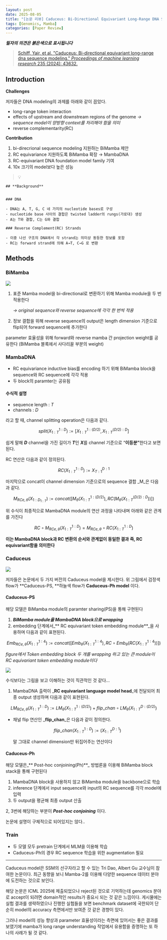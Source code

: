 ```yaml
---
layout: post
date: 2025-08-05
title: "[논문 리뷰] Caduceus: Bi-Directional Equivariant Long-Range DNA Sequence Modeling"
tags: [Genomics, Mamba]
categories: [Paper Review]
---
```


<span class="notion-red">_**필자의 의견은 붉은색으로 표시됩니다**_</span>


> [Schiff, Yair, et al. "Caduceus: Bi-directional equivariant long-range dna sequence modeling." ](https://pmc.ncbi.nlm.nih.gov/articles/PMC12189541/)[_Proceedings of machine learning research_](https://pmc.ncbi.nlm.nih.gov/articles/PMC12189541/)[ 235 (2024): 43632.](https://pmc.ncbi.nlm.nih.gov/articles/PMC12189541/)



## Introduction


**Challenges**


저자들은 DNA modeling의 과제를 아래와 같이 꼽았다.

- long-range token interaction
- effects of upstream and downstream regions of the genome 
_→ sequence model이 양방향 context를 처리해야 함을 의미_
- reverse complementarity(RC)

**Contribution**

1. bi-direcrional sequence modeling 지원하는 BiMamba 제안
1. RC equivariance 지원하도록 BiMamba 확장 → MambaDNA
1. RC-equivariant DNA foundation model family 기여
1. 10x 크기의 model보다 높은 성능

> 💡 


	## **Background**


	### DNA

	- DNA는 A, T, G, C 네 가지의 nucleotide bases로 구성
	- nucleotide base 사이의 결합은 twisted ladder의 rungs(가로대) 생성
	- A는 T와 결합, C는 G와 결합

	### Reverse Complement(RC) Strands

	- 이중 나선 구조의 DNA에서 각 strand는 의미상 동등한 정보를 포함
	- RC는 forward strand에 의해 A→T, C→G 로 변환


## Methods



### BiMamba


![](https://prod-files-secure.s3.us-west-2.amazonaws.com/542b861c-36a8-4051-84e5-8804b6728dba/2c247d59-7815-4980-99f0-8f0d21f445a7/image.png?X-Amz-Algorithm=AWS4-HMAC-SHA256&X-Amz-Content-Sha256=UNSIGNED-PAYLOAD&X-Amz-Credential=ASIAZI2LB466X4IUO7MV%2F20250928%2Fus-west-2%2Fs3%2Faws4_request&X-Amz-Date=20250928T180113Z&X-Amz-Expires=3600&X-Amz-Security-Token=IQoJb3JpZ2luX2VjEDkaCXVzLXdlc3QtMiJHMEUCIAPtsVHCZeX%2Fti6ClNzEgzt4IPo%2F85FZiqPKNWQhlpgeAiEAoIiNeY3oekHf7y33rI5MerDtpF8OFN2RcbH2aja6soUqiAQIwv%2F%2F%2F%2F%2F%2F%2F%2F%2F%2FARAAGgw2Mzc0MjMxODM4MDUiDICIDHmwVgLqyFzw4ircAz4%2FRmCZEIuAdQBz7B6kRBuqQjsrQPnI5PpjEtZv0mN%2B47tHoMqoqoOBSdWouU39hiwdzE2sEaz7U1uxL4lixxdg97WsOpdVTyV3oK6noSstm%2BIeX05w2OWSqk7nipq4JVlVZND%2B2KKRvPCdzzF0uaE%2BSlC34wsrMreBm3K3WhGhgkxOPpjpiplUl8jT55XODF7WScQFp0T%2BLh87FNqeMIY4NVd0oSqiIdjOB%2Bt3JidFfIRggt7ib%2BKHXk9Kp909BQIEKOwoE%2BgPQWSbRI2yF0tOSPX0%2BpDysbpy38t77ZzsA9EebSkWBQeEVKvLp6mZitl2vAe5JNG%2FRjd5drIMKUou5DKSAGcsGH3BeNbvYssPhpg2yTVFVWxBXoPtP4vOK%2BRjumDxc4J5eaTwQKUEJKK7n8ZYbBwtx7o3KH57kd1hPpjMvsC0E4F0%2FhURWNr%2BDeT%2FD7Gh109dlO9tsA0FrFYkBgxyQ71BX49u1044qvs04CoWaKWqBqlOAxVNWciSfsujcJ8d%2BCBBXZjMcfIJvyBrO1%2BJpnto25telpcbnFjxw29Pond025iEi5wqN4HPrWxyI%2BmJdKca1kzHFfV6sP4o326rMlN8NDJGSIkyvFaLfo630slfNXmZaCNJMK7X5cYGOqUB%2FTkAn393sDQXJ4VR4KZCK5imqcpuXZuOJmG315vZ3%2BtWJQiwsJRm5xdRouChM57LNRzCC8%2BqPtT36DvCi%2FF31zwsKsXSsILyZhQx8NS7E86boq3gyIQukqmTSy%2FgPVbrY62ZCdOejy%2FxskPL8pLx6gUb9IUWVleLDMOngkSGK2C7x8kimExQTOQy1UajZLKEi%2FMjrjU9lwnK4yowDqtmWmL7GQpC&X-Amz-Signature=5cf00a24936e450c9cd24ad14ca563ad08cb85f0e7c8044b32136c498f183914&X-Amz-SignedHeaders=host&x-amz-checksum-mode=ENABLED&x-id=GetObject)

1. 표준 Mamba model을 bi-directional로 변환하기 위해 Mamba module을 두 번 적용한다

	_→ original sequence와 reverse sequence에 각각 한 번씩 적용_

1. 정보 결합을 위해 reverse sequence의 output은 length dimension 기준으로 flip되어 forward sequence에 추가한다

parameter 효율성을 위해 forward와 reverse mamba 간 projection weight를 공유한다 (BiMamba 블록에서 사다리꼴 부분의 weight)



### MambaDNA

- RC equivariance inductive bias를 encoding 하기 위해 BiMamba block을 sequence와 RC sequence에 각각 적용
- 두 block의 paramter는 공유됨


#### 수식적 설명

- sequence length : _T_
- channels : _D_

라고 할 때,  channel splitting operation은 다음과 같다.


$$
split(X^{1:D}_{1:T}):=[X^{1:(D/2)}_{1:T},X^{(D/2):D}_{1:T}]
$$


<span class="notion-red">쉽게 말해 </span><span class="notion-red">_**D**_</span><span class="notion-red"> channel을 가진 길이가 </span><span class="notion-red">_**T**_</span><span class="notion-red">인 </span><span class="notion-red">_**X**_</span><span class="notion-red">를 channel 기준으로 “</span><span class="notion-red">**이등분”**</span><span class="notion-red">한다고 보면 된다.</span>


RC 연산은 다음과 같이 정의된다.


$$
RC(X^{1:D}_{1:T}):=X^{D:1}_{T:1}
$$


마지막으로 concat이 channel dimension 기준으로의 sequence 결합 _M_은 다음과 같다.


$$
M_{RCe,\theta}(X_{1:D_{1:T}}):=concat([M_{\theta}(X^{1:(D/2)}_{1:T}),RC(M_{\theta}(X^{(D/2):D}_{1:T}))])
$$


위 수식이 최종적으로 MambaDNA module의 연산 과정을 나타내며 아래와 같은 관계를 가진다


$$
RC\circ M_{RCe,\theta}(X^{1:D}_{1:T}) = M_{RCe,\theta} \circ RC(X^{1:D}_{1:T})
$$


**이는 MambaDNA block과 RC 변환의 순서와 관계없이 동일한 결과 즉, RC equivariant함을 의미한다**



### Caduceus


![](https://prod-files-secure.s3.us-west-2.amazonaws.com/542b861c-36a8-4051-84e5-8804b6728dba/f94a60d7-8145-473b-aef9-7c68d3ec604a/image.png?X-Amz-Algorithm=AWS4-HMAC-SHA256&X-Amz-Content-Sha256=UNSIGNED-PAYLOAD&X-Amz-Credential=ASIAZI2LB466X4IUO7MV%2F20250928%2Fus-west-2%2Fs3%2Faws4_request&X-Amz-Date=20250928T180113Z&X-Amz-Expires=3600&X-Amz-Security-Token=IQoJb3JpZ2luX2VjEDkaCXVzLXdlc3QtMiJHMEUCIAPtsVHCZeX%2Fti6ClNzEgzt4IPo%2F85FZiqPKNWQhlpgeAiEAoIiNeY3oekHf7y33rI5MerDtpF8OFN2RcbH2aja6soUqiAQIwv%2F%2F%2F%2F%2F%2F%2F%2F%2F%2FARAAGgw2Mzc0MjMxODM4MDUiDICIDHmwVgLqyFzw4ircAz4%2FRmCZEIuAdQBz7B6kRBuqQjsrQPnI5PpjEtZv0mN%2B47tHoMqoqoOBSdWouU39hiwdzE2sEaz7U1uxL4lixxdg97WsOpdVTyV3oK6noSstm%2BIeX05w2OWSqk7nipq4JVlVZND%2B2KKRvPCdzzF0uaE%2BSlC34wsrMreBm3K3WhGhgkxOPpjpiplUl8jT55XODF7WScQFp0T%2BLh87FNqeMIY4NVd0oSqiIdjOB%2Bt3JidFfIRggt7ib%2BKHXk9Kp909BQIEKOwoE%2BgPQWSbRI2yF0tOSPX0%2BpDysbpy38t77ZzsA9EebSkWBQeEVKvLp6mZitl2vAe5JNG%2FRjd5drIMKUou5DKSAGcsGH3BeNbvYssPhpg2yTVFVWxBXoPtP4vOK%2BRjumDxc4J5eaTwQKUEJKK7n8ZYbBwtx7o3KH57kd1hPpjMvsC0E4F0%2FhURWNr%2BDeT%2FD7Gh109dlO9tsA0FrFYkBgxyQ71BX49u1044qvs04CoWaKWqBqlOAxVNWciSfsujcJ8d%2BCBBXZjMcfIJvyBrO1%2BJpnto25telpcbnFjxw29Pond025iEi5wqN4HPrWxyI%2BmJdKca1kzHFfV6sP4o326rMlN8NDJGSIkyvFaLfo630slfNXmZaCNJMK7X5cYGOqUB%2FTkAn393sDQXJ4VR4KZCK5imqcpuXZuOJmG315vZ3%2BtWJQiwsJRm5xdRouChM57LNRzCC8%2BqPtT36DvCi%2FF31zwsKsXSsILyZhQx8NS7E86boq3gyIQukqmTSy%2FgPVbrY62ZCdOejy%2FxskPL8pLx6gUb9IUWVleLDMOngkSGK2C7x8kimExQTOQy1UajZLKEi%2FMjrjU9lwnK4yowDqtmWmL7GQpC&X-Amz-Signature=e578a1c5349eece04713a64d2c9b5e04864db25dd3a679c4c88bb93170f2cdb2&X-Amz-SignedHeaders=host&x-amz-checksum-mode=ENABLED&x-id=GetObject)


저자들은 논문에서 두 가지 버전의 Caduceus model을 제시한다. 위 그림에서 검정색 flow가 **Caduceus-PS, **하늘색 flow가 **Caduceus-Ph model** 이다.



#### Caduceus-PS


해당 모델은 BiMamba module의 paramter sharing(PS)을 통해 구현된다

1. _**BiMamba module을 MambaDNA block으로 wrapping**_
1. embedding 단계에서_** RC equivariant token embedding module**_을 사용하며 다음과 같이 표현된다.

$$
Emb_{RCe,\theta}(X^{1:4}_{1:T}):=concat([Emb_{\theta}(X^{1:4}_{1:T}),RC \circ Emb_{\theta}(RC(X^{1:4}_{1:T}))])
$$


_figure에서 Token embedding block 두 개를 wrapping 하고 있는 큰 module이 RC equivariant token embedding module이다_


![](https://prod-files-secure.s3.us-west-2.amazonaws.com/542b861c-36a8-4051-84e5-8804b6728dba/b175e4da-71eb-4e91-8c23-a06dabe673c9/image.png?X-Amz-Algorithm=AWS4-HMAC-SHA256&X-Amz-Content-Sha256=UNSIGNED-PAYLOAD&X-Amz-Credential=ASIAZI2LB466X4IUO7MV%2F20250928%2Fus-west-2%2Fs3%2Faws4_request&X-Amz-Date=20250928T180113Z&X-Amz-Expires=3600&X-Amz-Security-Token=IQoJb3JpZ2luX2VjEDkaCXVzLXdlc3QtMiJHMEUCIAPtsVHCZeX%2Fti6ClNzEgzt4IPo%2F85FZiqPKNWQhlpgeAiEAoIiNeY3oekHf7y33rI5MerDtpF8OFN2RcbH2aja6soUqiAQIwv%2F%2F%2F%2F%2F%2F%2F%2F%2F%2FARAAGgw2Mzc0MjMxODM4MDUiDICIDHmwVgLqyFzw4ircAz4%2FRmCZEIuAdQBz7B6kRBuqQjsrQPnI5PpjEtZv0mN%2B47tHoMqoqoOBSdWouU39hiwdzE2sEaz7U1uxL4lixxdg97WsOpdVTyV3oK6noSstm%2BIeX05w2OWSqk7nipq4JVlVZND%2B2KKRvPCdzzF0uaE%2BSlC34wsrMreBm3K3WhGhgkxOPpjpiplUl8jT55XODF7WScQFp0T%2BLh87FNqeMIY4NVd0oSqiIdjOB%2Bt3JidFfIRggt7ib%2BKHXk9Kp909BQIEKOwoE%2BgPQWSbRI2yF0tOSPX0%2BpDysbpy38t77ZzsA9EebSkWBQeEVKvLp6mZitl2vAe5JNG%2FRjd5drIMKUou5DKSAGcsGH3BeNbvYssPhpg2yTVFVWxBXoPtP4vOK%2BRjumDxc4J5eaTwQKUEJKK7n8ZYbBwtx7o3KH57kd1hPpjMvsC0E4F0%2FhURWNr%2BDeT%2FD7Gh109dlO9tsA0FrFYkBgxyQ71BX49u1044qvs04CoWaKWqBqlOAxVNWciSfsujcJ8d%2BCBBXZjMcfIJvyBrO1%2BJpnto25telpcbnFjxw29Pond025iEi5wqN4HPrWxyI%2BmJdKca1kzHFfV6sP4o326rMlN8NDJGSIkyvFaLfo630slfNXmZaCNJMK7X5cYGOqUB%2FTkAn393sDQXJ4VR4KZCK5imqcpuXZuOJmG315vZ3%2BtWJQiwsJRm5xdRouChM57LNRzCC8%2BqPtT36DvCi%2FF31zwsKsXSsILyZhQx8NS7E86boq3gyIQukqmTSy%2FgPVbrY62ZCdOejy%2FxskPL8pLx6gUb9IUWVleLDMOngkSGK2C7x8kimExQTOQy1UajZLKEi%2FMjrjU9lwnK4yowDqtmWmL7GQpC&X-Amz-Signature=acde2409a927859099c923d84160cccf7cd19ec8eb6daf38a1d00588e9a5fe68&X-Amz-SignedHeaders=host&x-amz-checksum-mode=ENABLED&x-id=GetObject)


<span class="notion-red">수식보다는 그림을 보고 이해하는 것이 직관적인 것 같다…</span>

1. MambaDNA 출력이 _**RC equivariant language model head**_에 전달되어 최종 output 생성하며 다음과 같이 표현된다.

$$
LM_{RCe,\theta}(X^{1:D}_{1:T}):= LM_{\theta}(X^{1:(D/2)}_{1:T})+flip\_chan\circ LM_{\theta}(X^{D:(D/2)}_{1:T})
$$

- 채널 flip 연산인 _**flip\_chan**_은 다음과 같이 정의한다.

	$$
	flip\_chan(X^{1:D}_{1:T}):=(X^{D:1}_{1:T})
	$$


	말 그대로 channel dimension만 뒤집어주는 연산이다



#### Caduceus-Ph


해당 모델은_** Post-hoc conjoining(Ph)**_ 방법론을 이용해 BiMamba block stack을 통해 구현된다

1. MambaDNA block을 사용하지 않고 BiMamba module을 backbone으로 학습
1. inference 단계에서 input sequence와 input의 RC sequence를 각각 model에 입력
1. 두 output을 평균해 최종 output 산출

2, 3번에 해당하는 부분이 _**Post-hoc conjoining**_ 이다.


<span class="notion-red">논문에 설명이 구체적으로 되어있지는 않다..</span>



### Train

- 두 모델 모두 pretrain 단계에서 MLM을 이용해 학습
- Caduceus-Ph의 경우 RC sequence 학습을 위한 augmentation 필요

---


<span class="notion-red">Caduceus model은 SSM의 선구자라고 할 수 있는 Tri Dao, Albert Gu 교수님이 참여한 논문이다. 최근 동향을 보니 Mamba-2를 이용해 다양한 sequence 데이터 분야에 도전하는 것으로 보인다.</span>


<span class="notion-red">해당 논문은 ICML 2025에 제출되었으나 reject된 것으로 기억하는데 genomics 분야로 accept이 되려면 domain적인 results가 중요시 되는 것 같은 느낌이다. 게시물에는 실험 결과를 생략하였으나 진행한 실험들을 보면 benchmark dataset에 국한되어 단순히 model의 accuracy 측면에서만 보여준 것 같은 경향이 있다.</span>


<span class="notion-red">그러나 model의 성능 향상과 parameter 효율성이라는 측면에 있어서는 좋은 결과를 보였기에 mamba가 long range understanding 작업에서 유용함을 증명하는 또 하나의 사례가 될 것 같다.</span>

